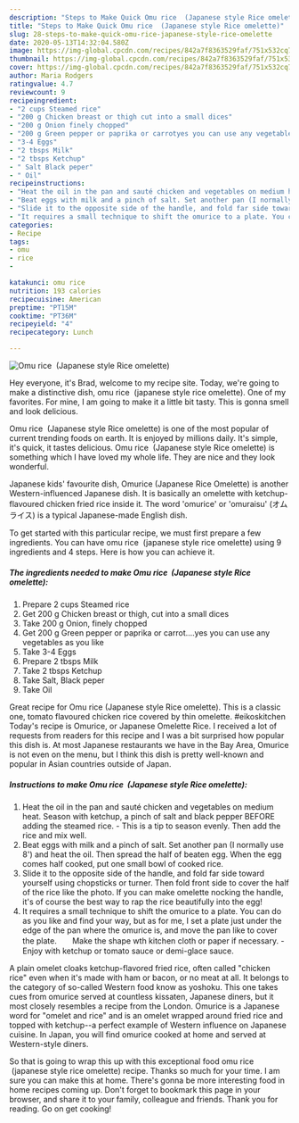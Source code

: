 ```yaml
---
description: "Steps to Make Quick Omu rice  (Japanese style Rice omelette)"
title: "Steps to Make Quick Omu rice  (Japanese style Rice omelette)"
slug: 28-steps-to-make-quick-omu-rice-japanese-style-rice-omelette
date: 2020-05-13T14:32:04.580Z
image: https://img-global.cpcdn.com/recipes/842a7f8363529faf/751x532cq70/omu-rice-japanese-style-rice-omelette-recipe-main-photo.jpg
thumbnail: https://img-global.cpcdn.com/recipes/842a7f8363529faf/751x532cq70/omu-rice-japanese-style-rice-omelette-recipe-main-photo.jpg
cover: https://img-global.cpcdn.com/recipes/842a7f8363529faf/751x532cq70/omu-rice-japanese-style-rice-omelette-recipe-main-photo.jpg
author: Maria Rodgers
ratingvalue: 4.7
reviewcount: 9
recipeingredient:
- "2 cups Steamed rice"
- "200 g Chicken breast or thigh cut into a small dices"
- "200 g Onion finely chopped"
- "200 g Green pepper or paprika or carrotyes you can use any vegetables as you like"
- "3-4 Eggs"
- "2 tbsps Milk"
- "2 tbsps Ketchup"
- " Salt Black peper"
- " Oil"
recipeinstructions:
- "Heat the oil in the pan and sauté chicken and vegetables on medium heat. Season with ketchup, a pinch of salt and black pepper BEFORE adding the steamed rice. This is a tip to season evenly. Then add the rice and mix well."
- "Beat eggs with milk and a pinch of salt. Set another pan (I normally use 8&#39;) and heat the oil. Then spread the half of beaten egg. When the egg comes half cooked, put one small bowl of cooked rice."
- "Slide it to the opposite side of the handle, and fold far side toward yourself using chopsticks or turner. Then fold front side to cover the half of the rice like the photo. If you can make omelette nocking the handle, it&#39;s of course the best way to rap the rice beautifully into the egg!"
- "It requires a small technique to shift the omurice to a plate. You can do as you like and find your way, but as for me, I set a plate just under the edge of the pan where the omurice is, and move the pan like to cover the plate.　　Make the shape wth kitchen cloth or paper if necessary. Enjoy with ketchup or tomato sauce or demi-glace sauce."
categories:
- Recipe
tags:
- omu
- rice
- 

katakunci: omu rice  
nutrition: 193 calories
recipecuisine: American
preptime: "PT15M"
cooktime: "PT36M"
recipeyield: "4"
recipecategory: Lunch

---
```



![Omu rice  (Japanese style Rice omelette)](https://img-global.cpcdn.com/recipes/842a7f8363529faf/751x532cq70/omu-rice-japanese-style-rice-omelette-recipe-main-photo.jpg)

Hey everyone, it's Brad, welcome to my recipe site. Today, we're going to make a distinctive dish, omu rice  (japanese style rice omelette). One of my favorites. For mine, I am going to make it a little bit tasty. This is gonna smell and look delicious.

Omu rice  (Japanese style Rice omelette) is one of the most popular of current trending foods on earth. It is enjoyed by millions daily. It's simple, it's quick, it tastes delicious. Omu rice  (Japanese style Rice omelette) is something which I have loved my whole life. They are nice and they look wonderful.

Japanese kids&#39; favourite dish, Omurice (Japanese Rice Omelette) is another Western-influenced Japanese dish. It is basically an omelette with ketchup-flavoured chicken fried rice inside it. The word &#39;omurice&#39; or &#39;omuraisu&#39; (オムライス) is a typical Japanese-made English dish.


To get started with this particular recipe, we must first prepare a few ingredients. You can have omu rice  (japanese style rice omelette) using 9 ingredients and 4 steps. Here is how you can achieve it.

<!--inarticleads1-->

##### The ingredients needed to make Omu rice  (Japanese style Rice omelette):

1. Prepare 2 cups Steamed rice
1. Get 200 g Chicken breast or thigh, cut into a small dices
1. Take 200 g Onion, finely chopped
1. Get 200 g Green pepper or paprika or carrot....yes you can use any vegetables as you like
1. Take 3-4 Eggs
1. Prepare 2 tbsps Milk
1. Take 2 tbsps Ketchup
1. Take  Salt, Black peper
1. Take  Oil


Great recipe for Omu rice (Japanese style Rice omelette). This is a classic one, tomato flavoured chicken rice covered by thin omelette. #eikoskitchen Today&#39;s recipe is Omurice, or Japanese Omelette Rice. I received a lot of requests from readers for this recipe and I was a bit surprised how popular this dish is. At most Japanese restaurants we have in the Bay Area, Omurice is not even on the menu, but I think this dish is pretty well-known and popular in Asian countries outside of Japan. 

<!--inarticleads2-->

##### Instructions to make Omu rice  (Japanese style Rice omelette):

1. Heat the oil in the pan and sauté chicken and vegetables on medium heat. Season with ketchup, a pinch of salt and black pepper BEFORE adding the steamed rice. - This is a tip to season evenly. Then add the rice and mix well.
1. Beat eggs with milk and a pinch of salt. Set another pan (I normally use 8&#39;) and heat the oil. Then spread the half of beaten egg. When the egg comes half cooked, put one small bowl of cooked rice.
1. Slide it to the opposite side of the handle, and fold far side toward yourself using chopsticks or turner. Then fold front side to cover the half of the rice like the photo. If you can make omelette nocking the handle, it&#39;s of course the best way to rap the rice beautifully into the egg!
1. It requires a small technique to shift the omurice to a plate. You can do as you like and find your way, but as for me, I set a plate just under the edge of the pan where the omurice is, and move the pan like to cover the plate.　　Make the shape wth kitchen cloth or paper if necessary. - Enjoy with ketchup or tomato sauce or demi-glace sauce.


A plain omelet cloaks ketchup-flavored fried rice, often called &#34;chicken rice&#34; even when it&#39;s made with ham or bacon, or no meat at all. It belongs to the category of so-called Western food know as yoshoku. This one takes cues from omurice served at countless kissaten, Japanese diners, but it most closely resembles a recipe from the London. Omurice is a Japanese word for &#34;omelet and rice&#34; and is an omelet wrapped around fried rice and topped with ketchup--a perfect example of Western influence on Japanese cuisine. In Japan, you will find omurice cooked at home and served at Western-style diners. 

So that is going to wrap this up with this exceptional food omu rice  (japanese style rice omelette) recipe. Thanks so much for your time. I am sure you can make this at home. There's gonna be more interesting food in home recipes coming up. Don't forget to bookmark this page in your browser, and share it to your family, colleague and friends. Thank you for reading. Go on get cooking!
